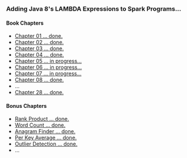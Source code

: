 ### Adding Java 8's LAMBDA Expressions to Spark Programs...

#### Book Chapters
* [Chapter 01 ... done.](../src/main/java/org/dataalgorithms/chap01/)
* [Chapter 02 ... done.](../src/main/java/org/dataalgorithms/chap02/)
* [Chapter 03 ... done.](../src/main/java/org/dataalgorithms/chap03/)
* [Chapter 04 ... done.](../src/main/java/org/dataalgorithms/chap04/)
* [Chapter 05 ... in progress...](../src/main/java/org/dataalgorithms/chap05/)
* [Chapter 06 ... in progress...](../src/main/java/org/dataalgorithms/chap06/)
* [Chapter 07 ... in progress...](../src/main/java/org/dataalgorithms/chap07/)
* [Chapter 08 ... done.](../src/main/java/org/dataalgorithms/chap08/)
* ...
* [Chapter 28 ... done.](../src/main/java/org/dataalgorithms/chap28/)

#### Bonus Chapters
* [Rank Product   ... done.](../src/main/java/org/dataalgorithms/bonus/rankproduct/)
* [Word Count     ... done.](../src/main/java/org/dataalgorithms/bonus/wordcount/)
* [Anagram Finder ... done.](../src/main/java/org/dataalgorithms/bonus/anagram/)
* [Per Key Average ... done.](../src/main/java/org/dataalgorithms/bonus/perkeyaverage/)
* [Outlier Detection ... done.](../src/main/java/org/dataalgorithms/bonus/outlierdetection/spark/)
* ...